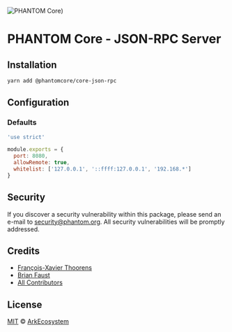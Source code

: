 ![PHANTOM Core](https://i.imgur.com/dPHOKrL.jpg))

# PHANTOM Core - JSON-RPC Server

## Installation

```bash
yarn add @phantomcore/core-json-rpc
```

## Configuration

### Defaults

```js
'use strict'

module.exports = {
  port: 8080,
  allowRemote: true,
  whitelist: ['127.0.0.1', '::ffff:127.0.0.1', '192.168.*']
}
```

## Security

If you discover a security vulnerability within this package, please send an e-mail to security@phantom.org. All security vulnerabilities will be promptly addressed.

## Credits

- [François-Xavier Thoorens](https://github.com/fix)
- [Brian Faust](https://github.com/faustbrian)
- [All Contributors](../../../../contributors)

## License

[MIT](LICENSE) © [ArkEcosystem](https://ark.io)
